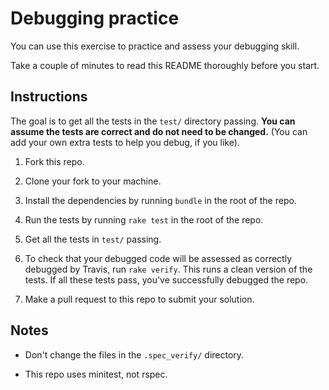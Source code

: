 # Debugging practice

You can use this exercise to practice and assess your debugging skill.

Take a couple of minutes to read this README thoroughly before you start.

## Instructions

The goal is to get all the tests in the `test/` directory passing.
**You can assume the tests are correct and do not need to be changed.** (You can add your own extra tests to help you debug, if you like).

1. Fork this repo.

2. Clone your fork to your machine.

3. Install the dependencies by running `bundle` in the root of the repo.

4. Run the tests by running `rake test` in the root of the repo.

5. Get all the tests in `test/` passing.

6. To check that your debugged code will be assessed as correctly debugged by Travis, run `rake verify`.  This runs a clean version of the tests.  If all these tests pass, you've successfully debugged the repo.

7. Make a pull request to this repo to submit your solution.

## Notes

* Don't change the files in the `.spec_verify/` directory.

* This repo uses minitest, not rspec.
